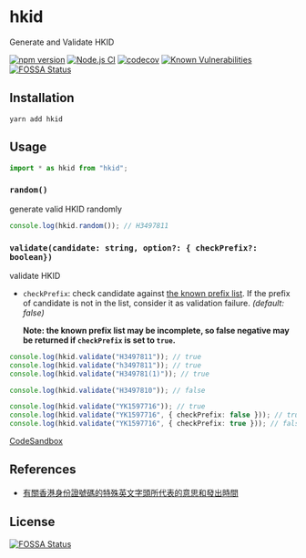# hkid

Generate and Validate HKID

[![npm version](https://badge.fury.io/js/hkid.svg)](https://badge.fury.io/js/hkid)
[![Node.js CI](https://github.com/tsekityam/hkid/actions/workflows/test.yml/badge.svg)](https://github.com/tsekityam/hkid/actions/workflows/test.yml)
[![codecov](https://codecov.io/github/tsekityam/hkid/graph/badge.svg?token=34ZuXbF3md)](https://codecov.io/github/tsekityam/hkid)
[![Known Vulnerabilities](https://snyk.io/test/github/tsekityam/hkid/badge.svg)](https://snyk.io/test/github/tsekityam/hkid)
[![FOSSA Status](https://app.fossa.com/api/projects/git%2Bgithub.com%2Ftsekityam%2Fhkid.svg?type=shield)](https://app.fossa.com/projects/git%2Bgithub.com%2Ftsekityam%2Fhkid?ref=badge_shield)

## Installation

`yarn add hkid`

## Usage

```ts
import * as hkid from "hkid";
```

### `random()`

generate valid HKID randomly

```ts
console.log(hkid.random()); // H3497811
```

### `validate(candidate: string, option?: { checkPrefix?: boolean})`

validate HKID

- `checkPrefix`: check candidate against [the known prefix list](./src/index.ts#L38-L67). If the prefix of candidate is not in the list, consider it as validation failure. _(default: false)_

  **Note: the known prefix list may be incomplete, so false negative may be returned if `checkPrefix` is set to `true`.**

```ts
console.log(hkid.validate("H3497811")); // true
console.log(hkid.validate("h3497811")); // true
console.log(hkid.validate("H349781(1)")); // true

console.log(hkid.validate("H3497810")); // false

console.log(hkid.validate("YK1597716")); // true
console.log(hkid.validate("YK1597716", { checkPrefix: false })); // true
console.log(hkid.validate("YK1597716", { checkPrefix: true })); // false
```

[CodeSandbox](https://codesandbox.io/s/ts-example-ch7zj)

## References

- [有關香港身份證號碼的特殊英文字頭所代表的意思和發出時間](https://accessinfo.hk/en/request/you_guan_xiang_gang_shen_fen_zhe_2)

## License

[![FOSSA Status](https://app.fossa.com/api/projects/git%2Bgithub.com%2Ftsekityam%2Fhkid.svg?type=large)](https://app.fossa.com/projects/git%2Bgithub.com%2Ftsekityam%2Fhkid?ref=badge_large)
